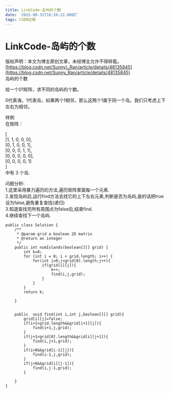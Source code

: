 ```yaml
---
title: LinkCode-岛屿的个数
date: '2015-08-31T16:26:22.000Z'
tags: CSDN迁移
---
```


# LinkCode-岛屿的个数

版权声明：本文为博主原创文章，未经博主允许不得转载。 [https://blog.csdn.net/Sunny\_Ran/article/details/48135845](https://blog.csdn.net/Sunny_Ran/article/details/48135845)  
岛屿的个数

给一个01矩阵，求不同的岛屿的个数。

0代表海，1代表岛，如果两个1相邻，那么这两个1属于同一个岛。我们只考虑上下左右为相邻。

样例  
在矩阵：

\[  
\[1, 1, 0, 0, 0\],  
\[0, 1, 0, 0, 1\],  
\[0, 0, 0, 1, 1\],  
\[0, 0, 0, 0, 0\],  
\[0, 0, 0, 0, 1\]  
\]  
中有 3 个岛.

问题分析:  
1.这里采用暴力遍历的方法,遍历矩阵里面每一个元素.  
2.发现岛屿后,运行find方法去找它的上下左右元素,判断是否为岛屿,是的话把true设为false,避免重复查找\(递归\)  
3.知道查找完所有周围点为false后,结束find.  
4.继续查找下一个岛屿.

```text
public class Solution {
    /**
     * @param grid a boolean 2D matrix
     * @return an integer
     */
    public int numIslands(boolean[][] grid) {
        int k=0;
        for (int i = 0; i < grid.length; i++) {
            for(int j=0;j<grid[0].length;j++){
                if(grid[i][j]){
                    k++;
                    find(i,j,grid);
                }
            }
        }
        return k;

    }


    public  void find(int i,int j,boolean[][] grid){
        grid[i][j]=false;
        if(i+1<grid.length&&grid[i+1][j]){
            find(i+1,j,grid);
        }
        if(j+1<grid[0].length&&grid[i][j+1]){
            find(i,j+1,grid);
        }
        if(i>0&&grid[i-1][j]){
            find(i-1,j,grid);
        }
        if(j>0&&grid[i][j-1]){
            find(i,j-1,grid);
        }

    }
}
```

